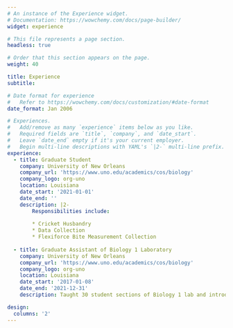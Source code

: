 ```yaml
---
# An instance of the Experience widget.
# Documentation: https://wowchemy.com/docs/page-builder/
widget: experience

# This file represents a page section.
headless: true

# Order that this section appears on the page.
weight: 40

title: Experience
subtitle:

# Date format for experience
#   Refer to https://wowchemy.com/docs/customization/#date-format
date_format: Jan 2006

# Experiences.
#   Add/remove as many `experience` items below as you like.
#   Required fields are `title`, `company`, and `date_start`.
#   Leave `date_end` empty if it's your current employer.
#   Begin multi-line descriptions with YAML's `|2-` multi-line prefix.
experience:
  - title: Graduate Student
    company: University of New Orleans
    company_url: 'https://www.uno.edu/academics/cos/biology'
    company_logo: org-uno
    location: Louisiana
    date_start: '2021-01-01'
    date_end: ''
    description: |2-
        Responsibilities include:
        
        * Cricket Husbandry
        * Data Collection 
        * Flexiforce Bite Measurement Collection
        
  - title: Graduate Assistant of Biology 1 Laboratory 
    company: University of New Orleans
    company_url: 'https://www.uno.edu/academics/cos/biology'
    company_logo: org-uno
    location: Louisiana
    date_start: '2017-01-08'
    date_end: '2021-12-31'
    description: Taught 30 student sections of Biology 1 lab and introduced various laboratory techniques to freshmen.

design:
  columns: '2'
---
```

